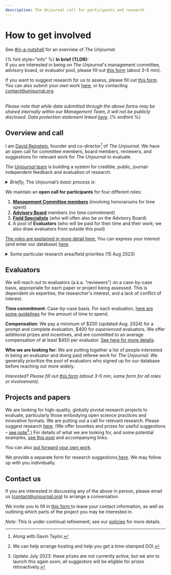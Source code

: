 ```yaml
---
description: The Unjournal call for participants and research
---
```


# How to get involved

See [#in-a-nutshell](../#in-a-nutshell "mention") for an overview of _The Unjournal._

{% hint style="info" %}
**In brief (TLDR):**\
If you are interested in being on _The_ _Unjournal_'s management committee, advisory board, or evaluator pool, please fill out [this form](https://bit.ly/ujteam) (about 3–5 min).&#x20;

If you want to suggest research for us to assess, please fill out [this form](https://bit.ly/UJsuggest). You can also submit your _own_ work [here](https://bit.ly/UJsubmit), or by contacting [contact@unjournal.org](https://app.gitbook.com/u/Kb2a1KdsgsTOM7ZYPPCIyGkho3Q2).

\
_Please note that while data submitted through the above forms may be shared internally within our Management Team, it will not be publicly disclosed. Data protection statement linked_ [_here_](https://bit.ly/46y0LqH)_._
{% endhint %}

## Overview and call

I am [David Reinstein](https://www.davidreinstein.org/), founder and co-director[^1] of _The Unjournal_. We have an open call for committee members, board members, reviewers, and suggestions for relevant work for _The Unjournal_ to evaluate.

_The_ [_Unjournal_ team](https://globalimpact.gitbook.io/the-unjournal-project-and-communication-space/readme-1/discussion-team) is building a system for credible, public, journal-independent feedback and evaluation of research.

<details>

<summary><em>Briefly,</em> The Unjournal<em>’s basic process is:</em></summary>

* Identify, invite, or select contributions of relevant research _that_ [_is publicly hosted_](#user-content-fn-2)[^2] on any open platform or archive in any format.
* Pay evaluators to give careful feedback on this work, with prizes and incentives for strong evaluation work.
* Elicit quantifiable and comparable metrics of research quality as credible measures of value (see: [evaluator guidelines](../../policies-projects-evaluation-workflow/evaluation/guidelines-for-evaluators/)). Synthesize the results of these evaluations in useful ways.
* Publicly post and link all reviews of the work. Award financial prizes for the work judged strongest.
* Allow _evaluators_ to choose if they wish to remain anonymous or to "sign" their reviews.
* Aim to be as transparent as possible in these processes.

</details>

We maintain an **open call for participants** for four different roles:

1. [**Management Committee members**](../organizational-roles-and-responsibilities/#management-committee-members) (involving honorariums for time spent)
2. [**Advisory Board**](../organizational-roles-and-responsibilities/#advisory-board-members-abm) members (no time commitment)
3. [**Field Specialists**](../organizational-roles-and-responsibilities/#field-specialists-fs) (who will often also be on the Advisory Board)
4. A pool of **Evaluators** (who will be paid for their time and their work; we also draw evaluators from outside this pool)

[The roles are explained in more detail here.](../organizational-roles-and-responsibilities/) You can express your interest (and enter our database) [here](https://bit.ly/ujteam).

<details>

<summary>Some particular research area/field priorities (15 Aug 2023)</summary>

We're interested in researchers and research-users who want to help us prioritize work for evaluation, and manage evaluations, considering

... research in any social science/economics/policy/impact-assessment area, and

... research with the potential to be among the most globally-impactful.



Some particular areas where we are hoping to expand our expertise (as of  15 Aug 2023) include:

\- Biological & pandemic risk&#x20;

\- AI governance, AI safety&#x20;

\- Animal welfare, markets for animal products&#x20;

\- Long-term trends, demography

\- Macroeconomics/growth/(public) finance

\- Quantitative political science (voting, lobbying, etc.)

\- Social impact of new technology (including AI)

</details>

## **Evaluators**

We will reach out to evaluators (a.k.a. "reviewers") on a case-by-case basis, appropriate for each paper or project being assessed. This is dependent on expertise, the researcher's interest, and a lack of conflict of interest.&#x20;

**Time commitment**: Case-by-case basis. For each evaluation, [here are some guidelines](../../policies-projects-evaluation-workflow/evaluation/guidelines-for-evaluators/#length-and-time-possible-benchmarks) for the amount of time to spend.

**Compensation**: We pay a minimum of $200 (updated Aug. 2024) for a prompt and complete evaluation, $400 for _experienced_ evaluators. We offer additional prizes and incentives, and are committed to an average compensation of at least $450 per evaluator.  [See here for more details](../../policies-projects-evaluation-workflow/evaluation/for-prospective-evaluators.md).

**Who we are looking for:** We are putting together a list of people interested in being an evaluator and doing paid referee work for _The Unjournal_. We generally prioritize the pool of evaluators who signed up for our database before reaching out more widely.

_Interested? Please fill out_ [_this form_](https://airtable.com/shrtMv4hNlv8aL7Yy) _(about 3–5 min, same form for all roles or involvement)._

## **Projects and papers**

We are looking for high-quality, globally pivotal research projects to evaluate, particularly those embodying open science practices and innovative formats. We are putting out a call for relevant research. Please suggest research [here](https://airtable.com/applDG6ifmUmeEJ7j/shrAsvmrx05PDHfdw). (We offer bounties and prizes for useful suggestions – [see note](#user-content-fn-3)[^3].) For details of what we are looking for, and some potential examples, [see this post](https://forum.effectivealtruism.org/posts/kftzYdmZf4nj2ExN7/what-pivotal-and-useful-research-would-you-like-to-see) and accompanying links.

You can also [put forward your own work](https://airtable.com/applDG6ifmUmeEJ7j/shrcN2cwsXpmnkOL1).

We provide a separate form for research suggestions[ here](https://airtable.com/applDG6ifmUmeEJ7j/shrAsvmrx05PDHfdw). We may follow up with you individually.

## Contact us

If you are interested in discussing any of the above in person, please email us ([contact@unjournal.org](https://app.gitbook.com/u/Kb2a1KdsgsTOM7ZYPPCIyGkho3Q2)) to arrange a conversation.

We invite you to fill in [this form ](https://airtable.com/appbPYEw9nURln7Qg/shrtMv4hNlv8aL7Yy)to leave your contact information, as well as outlining which parts of the project you may be interested in.

_Note_: This is under continual refinement; see our [policies](../../policies-projects-evaluation-workflow/) for more details.



[^1]: Along with Gavin Taylor.

[^2]: We can help arrange hosting and help you get a time-stamped DOI.

[^3]: Update July 2023: these prizes are not currently active, but we aim to launch this again soon; all suggestors will be eligible for prizes retroactively.
